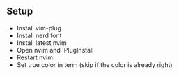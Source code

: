 ## Setup
- Install vim-plug
- Install nerd font
- Install latest nvim
- Open nvim and :PlugInstall
- Restart nvim
- Set true color in term (skip if the color is already right)
